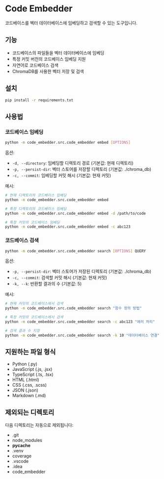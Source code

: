 # Code Embedder

코드베이스를 벡터 데이터베이스에 임베딩하고 검색할 수 있는 도구입니다.

## 기능

- 코드베이스의 파일들을 벡터 데이터베이스에 임베딩
- 특정 커밋 버전의 코드베이스 임베딩 지원
- 자연어로 코드베이스 검색
- ChromaDB를 사용한 벡터 저장 및 검색

## 설치

```bash
pip install -r requirements.txt
```

## 사용법

### 코드베이스 임베딩

```bash
python -m code_embedder.src.code_embedder embed [OPTIONS]
```

옵션:
- `-d, --directory`: 임베딩할 디렉토리 경로 (기본값: 현재 디렉토리)
- `-p, --persist-dir`: 벡터 스토어를 저장할 디렉토리 (기본값: ./chroma_db)
- `-c, --commit`: 임베딩할 커밋 해시 (기본값: 현재 커밋)

예시:
```bash
# 현재 디렉토리의 코드베이스 임베딩
python -m code_embedder.src.code_embedder embed

# 특정 디렉토리의 코드베이스 임베딩
python -m code_embedder.src.code_embedder embed -d /path/to/code

# 특정 커밋의 코드베이스 임베딩
python -m code_embedder.src.code_embedder embed -c abc123
```

### 코드베이스 검색

```bash
python -m code_embedder.src.code_embedder search [OPTIONS] QUERY
```

옵션:
- `-p, --persist-dir`: 벡터 스토어가 저장된 디렉토리 (기본값: ./chroma_db)
- `-c, --commit`: 검색할 커밋 해시 (기본값: 현재 커밋)
- `-k, --k`: 반환할 결과의 수 (기본값: 5)

예시:
```bash
# 현재 커밋의 코드베이스에서 검색
python -m code_embedder.src.code_embedder search "함수 정의 방법"

# 특정 커밋의 코드베이스에서 검색
python -m code_embedder.src.code_embedder search -c abc123 "에러 처리"

# 검색 결과 수 지정
python -m code_embedder.src.code_embedder search -k 10 "데이터베이스 연결"
```

## 지원하는 파일 형식

- Python (.py)
- JavaScript (.js, .jsx)
- TypeScript (.ts, .tsx)
- HTML (.html)
- CSS (.css, .scss)
- JSON (.json)
- Markdown (.md)

## 제외되는 디렉토리

다음 디렉토리는 자동으로 제외됩니다:
- .git
- node_modules
- __pycache__
- .venv
- coverage
- .vscode
- .idea
- code_embedder 